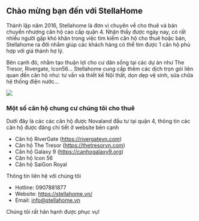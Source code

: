 ## Chào mừng bạn đến với StellaHome

Thành lập năm 2016, Stellahome là đơn vị chuyên về cho thuê và bán chuyển nhượng căn hộ cao cấp quận 4. Nhận thấy được ngày nay, có rất nhiều người gặp khó khăn trong việc tìm kiếm căn hộ cho thuê hoặc bán, Stellahome ra đời nhằm giúp các khách hàng có thể tìm được 1 căn hộ phù hợp với giá thành hợ lý.

Bên cạnh đó, nhằm tạo thuận lợi cho cư dân sống tại các dự án như The Tresor, Rivergate, Icon56... Stellahome cung cấp thêm các dịch trọn gói liên quan đến căn hộ như: tư vấn và thiết kế Nội thất, dọn dẹp vệ sinh, sửa chữa hệ thống điện nước...

<img src="https://i.imgur.com/yIj6vKg.png"/>

### Một số căn hộ chung cư chúng tôi cho thuê

Dưới đây là các các căn hộ được Novaland đầu tư tại quận 4, thông tin các căn hộ được đăng chi tiết ở website bên cạnh

- Căn hộ RiverGate (https://rivergatevn.com)
- Căn hộ The Tresor (https://thetresorvn.com)
- Căn hộ Galaxy 9 (https://canhogalaxy9.org)
- Căn hộ Icon 56
- Căn hộ SaiGon Royal

Thông tin liên hệ với chúng tôi

- Hotline: 0907881877
- Website: https://stellahome.vn/
- Email: info@stellahome.vn

Chúng tôi rất hân hạnh được phục vụ!
